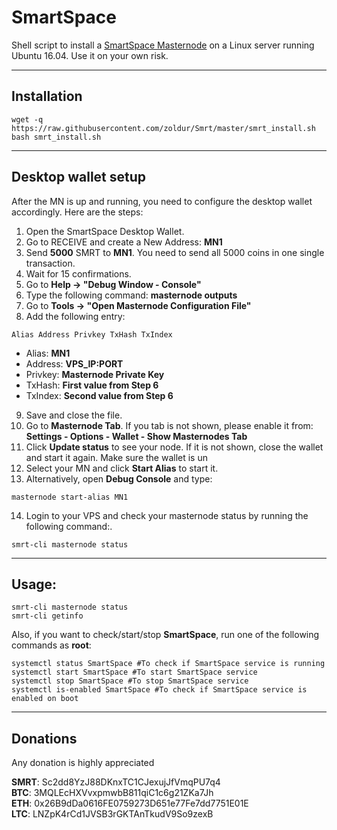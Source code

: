 # SmartSpace
Shell script to install a [SmartSpace Masternode](http://smrtcoin.org/) on a Linux server running Ubuntu 16.04. Use it on your own risk.
***

## Installation
```
wget -q https://raw.githubusercontent.com/zoldur/Smrt/master/smrt_install.sh
bash smrt_install.sh
```
***

## Desktop wallet setup  

After the MN is up and running, you need to configure the desktop wallet accordingly. Here are the steps:  
1. Open the SmartSpace Desktop Wallet.  
2. Go to RECEIVE and create a New Address: **MN1**  
3. Send **5000** SMRT to **MN1**. You need to send all 5000 coins in one single transaction.
4. Wait for 15 confirmations.  
5. Go to **Help -> "Debug Window - Console"**  
6. Type the following command: **masternode outputs**  
7. Go to  **Tools -> "Open Masternode Configuration File"**
8. Add the following entry:
```
Alias Address Privkey TxHash TxIndex
```
* Alias: **MN1**
* Address: **VPS_IP:PORT**
* Privkey: **Masternode Private Key**
* TxHash: **First value from Step 6**
* TxIndex:  **Second value from Step 6**
9. Save and close the file.
10. Go to **Masternode Tab**. If you tab is not shown, please enable it from: **Settings - Options - Wallet - Show Masternodes Tab**
11. Click **Update status** to see your node. If it is not shown, close the wallet and start it again. Make sure the wallet is un
12. Select your MN and click **Start Alias** to start it.
13. Alternatively, open **Debug Console** and type:
```
masternode start-alias MN1
```
14. Login to your VPS and check your masternode status by running the following command:.
```
smrt-cli masternode status
```
***

## Usage:
```
smrt-cli masternode status  
smrt-cli getinfo
```
Also, if you want to check/start/stop **SmartSpace**, run one of the following commands as **root**:

```
systemctl status SmartSpace #To check if SmartSpace service is running  
systemctl start SmartSpace #To start SmartSpace service  
systemctl stop SmartSpace #To stop SmartSpace service  
systemctl is-enabled SmartSpace #To check if SmartSpace service is enabled on boot  
```  
***

## Donations

Any donation is highly appreciated

**SMRT**: Sc2dd8YzJ88DKnxTC1CJexujJfVmqPU7q4  
**BTC**: 3MQLEcHXVvxpmwbB811qiC1c6g21ZKa7Jh  
**ETH**: 0x26B9dDa0616FE0759273D651e77Fe7dd7751E01E  
**LTC**: LNZpK4rCd1JVSB3rGKTAnTkudV9So9zexB  
